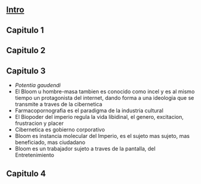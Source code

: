 
## [Intro](es/md/chapters/01-intro)
## Capitulo 1
## Capitulo 2
## Capitulo 3

- *Potentia gaudendi*
- El Bloom u hombre-masa tambien es conocido como incel y es al mismo tiempo un protagonista del internet, dando forma a una ideologia que se transmite a traves de la cibernetica
- Farmacopornografia es el paradigma de la industria cultural
- El Biopoder del imperio regula la vida libidinal, el genero, excitacion, frustracion y placer
- Cibernetica es gobierno corporativo
- Bloom es instancia molecular del Imperio, es el sujeto mas sujeto, mas beneficiado, mas ciudadano
- Bloom es un trabajador sujeto a traves de la pantalla, del Entretenimiento


## Capitulo 4
